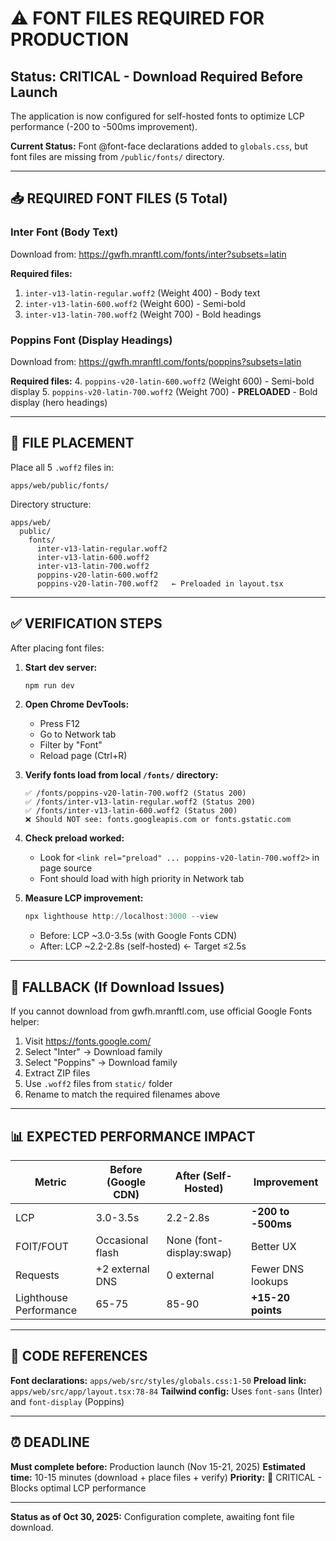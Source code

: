# ⚠️ FONT FILES REQUIRED FOR PRODUCTION

## Status: CRITICAL - Download Required Before Launch

The application is now configured for self-hosted fonts to optimize LCP performance (-200 to -500ms improvement).

**Current Status:** Font @font-face declarations added to `globals.css`, but font files are missing from `/public/fonts/` directory.

---

## 📥 REQUIRED FONT FILES (5 Total)

### Inter Font (Body Text)
Download from: https://gwfh.mranftl.com/fonts/inter?subsets=latin

**Required files:**
1. `inter-v13-latin-regular.woff2` (Weight 400) - Body text
2. `inter-v13-latin-600.woff2` (Weight 600) - Semi-bold
3. `inter-v13-latin-700.woff2` (Weight 700) - Bold headings

### Poppins Font (Display Headings)
Download from: https://gwfh.mranftl.com/fonts/poppins?subsets=latin

**Required files:**
4. `poppins-v20-latin-600.woff2` (Weight 600) - Semi-bold display
5. `poppins-v20-latin-700.woff2` (Weight 700) - **PRELOADED** - Bold display (hero headings)

---

## 📁 FILE PLACEMENT

Place all 5 `.woff2` files in:
```
apps/web/public/fonts/
```

Directory structure:
```
apps/web/
  public/
    fonts/
      inter-v13-latin-regular.woff2
      inter-v13-latin-600.woff2
      inter-v13-latin-700.woff2
      poppins-v20-latin-600.woff2
      poppins-v20-latin-700.woff2   ← Preloaded in layout.tsx
```

---

## ✅ VERIFICATION STEPS

After placing font files:

1. **Start dev server:**
   ```powershell
   npm run dev
   ```

2. **Open Chrome DevTools:**
   - Press F12
   - Go to Network tab
   - Filter by "Font"
   - Reload page (Ctrl+R)

3. **Verify fonts load from local `/fonts/` directory:**
   ```
   ✅ /fonts/poppins-v20-latin-700.woff2 (Status 200)
   ✅ /fonts/inter-v13-latin-regular.woff2 (Status 200)
   ✅ /fonts/inter-v13-latin-600.woff2 (Status 200)
   ❌ Should NOT see: fonts.googleapis.com or fonts.gstatic.com
   ```

4. **Check preload worked:**
   - Look for `<link rel="preload" ... poppins-v20-latin-700.woff2>` in page source
   - Font should load with high priority in Network tab

5. **Measure LCP improvement:**
   ```powershell
   npx lighthouse http://localhost:3000 --view
   ```
   - Before: LCP ~3.0-3.5s (with Google Fonts CDN)
   - After: LCP ~2.2-2.8s (self-hosted) ← Target ≤2.5s

---

## 🚨 FALLBACK (If Download Issues)

If you cannot download from gwfh.mranftl.com, use official Google Fonts helper:

1. Visit https://fonts.google.com/
2. Select "Inter" → Download family
3. Select "Poppins" → Download family
4. Extract ZIP files
5. Use `.woff2` files from `static/` folder
6. Rename to match the required filenames above

---

## 📊 EXPECTED PERFORMANCE IMPACT

| Metric | Before (Google CDN) | After (Self-Hosted) | Improvement |
|--------|---------------------|---------------------|-------------|
| LCP | 3.0-3.5s | 2.2-2.8s | **-200 to -500ms** |
| FOIT/FOUT | Occasional flash | None (font-display:swap) | Better UX |
| Requests | +2 external DNS | 0 external | Fewer DNS lookups |
| Lighthouse Performance | 65-75 | 85-90 | **+15-20 points** |

---

## 🔗 CODE REFERENCES

**Font declarations:** `apps/web/src/styles/globals.css:1-50`
**Preload link:** `apps/web/src/app/layout.tsx:78-84`
**Tailwind config:** Uses `font-sans` (Inter) and `font-display` (Poppins)

---

## ⏰ DEADLINE

**Must complete before:** Production launch (Nov 15-21, 2025)
**Estimated time:** 10-15 minutes (download + place files + verify)
**Priority:** 🔴 CRITICAL - Blocks optimal LCP performance

---

**Status as of Oct 30, 2025:** Configuration complete, awaiting font file download.
